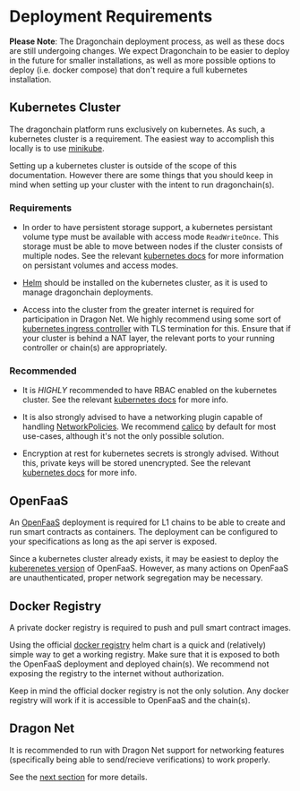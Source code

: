 # Deployment Requirements

**Please Note**: The Dragonchain deployment process, as well as these docs
are still undergoing changes. We expect Dragonchain to be easier to deploy in
the future for smaller installations, as well as more possible options to
deploy (i.e. docker compose) that don't require a full kubernetes installation.

## Kubernetes Cluster

The dragonchain platform runs exclusively on kubernetes. As such,
a kubernetes cluster is a requirement. The easiest way to accomplish
this locally is to use
[minikube](https://kubernetes.io/docs/setup/learning-environment/minikube/).

Setting up a kubernetes cluster is outside of the scope of this documentation.
However there are some things that you should keep in mind when setting up your
cluster with the intent to run dragonchain(s).

### Requirements

- In order to have persistent storage support, a kubernetes persistant volume
  type must be available with access mode `ReadWriteOnce`. This storage must be
  able to move between nodes if the cluster consists of multiple nodes.
  See the relevant [kubernetes docs](https://kubernetes.io/docs/concepts/storage/persistent-volumes/#access-modes)
  for more information on persistant volumes and access modes.

- [Helm](https://helm.sh/) should be installed on the kubernetes cluster, as
  it is used to manage dragonchain deployments.

- Access into the cluster from the greater internet is required
  for participation in Dragon Net. We highly recommend using some sort of
  [kubernetes ingress controller](https://kubernetes.io/docs/concepts/services-networking/ingress-controllers/)
  with TLS termination for this. Ensure that if your cluster is behind a NAT
  layer, the relevant ports to your running controller or chain(s) are
  appropriately.

### Recommended

- It is _HIGHLY_ recommended to have RBAC enabled on the kubernetes cluster.
  See the relevant [kubernetes docs](https://kubernetes.io/docs/reference/access-authn-authz/rbac/)
  for more info.

- It is also strongly advised to have a networking plugin capable of handling
  [NetworkPolicies](https://kubernetes.io/docs/concepts/services-networking/network-policies/).
  We recommend
  [calico](https://docs.projectcalico.org/v3.8/getting-started/kubernetes/installation/)
  by default for most use-cases, although it's not the only possible solution.

- Encryption at rest for kubernetes secrets is strongly advised. Without this,
  private keys will be stored unencrypted. See the relevant
  [kubernetes docs](https://kubernetes.io/docs/tasks/administer-cluster/encrypt-data/)
  for more info.

## OpenFaaS

An [OpenFaaS](https://www.openfaas.com/) deployment is required for L1 chains
to be able to create and run smart contracts as containers. The deployment can
be configured to your specifications as long as the api server is exposed.

Since a kubernetes cluster already exists, it may be easiest to deploy
the [kuberenetes version](https://github.com/openfaas/faas-netes) of OpenFaaS.
However, as many actions on OpenFaaS are unauthenticated, proper network
segregation may be necessary.

## Docker Registry

A private docker registry is required to push and pull smart contract images.

Using the official
[docker registry](https://github.com/helm/charts/tree/master/stable/docker-registry)
helm chart is a quick and (relatively) simple way to get a working registry.
Make sure that it is exposed to both the OpenFaaS deployment and deployed
chain(s). We recommend not exposing the registry to the internet without
authorization.

Keep in mind the official docker registry is not the only solution. Any
docker registry will work if it is accessible to OpenFaaS and the chain(s).

## Dragon Net

It is recommended to run with Dragon Net support for networking features
(specifically being able to send/recieve verifications) to work properly.

See the [next section](/deployment/dragonnet) for more details.
